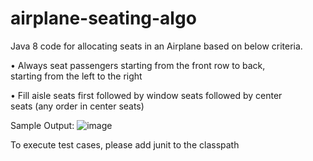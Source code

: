 # airplane-seating-algo

Java 8 code for allocating seats in an Airplane based on below criteria.

• Always	seat	passengers	starting	from	the	front	row	to	back,	
starting	from	the	left	to	the	right

• Fill	aisle	seats	first	followed	by	window	seats	followed	by	center	
seats	(any	order	in	center	seats)

Sample Output:
![image](https://user-images.githubusercontent.com/26460909/123512122-54768980-d6a3-11eb-89c3-b0193e9bee82.png)


To execute test cases, please add junit to the classpath
